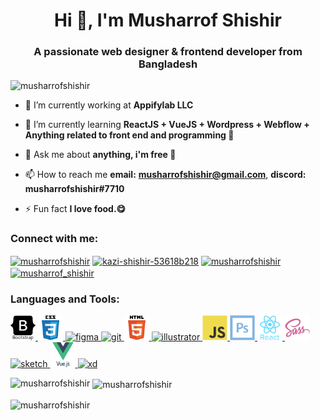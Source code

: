<h1 align="center">Hi 👋, I'm Musharrof Shishir</h1>
<h3 align="center">A passionate web designer & frontend developer from Bangladesh</h3>

<p align="left"> <img src="https://komarev.com/ghpvc/?username=musharrofshishir&label=Profile%20views&color=33bbff&style=flat" alt="musharrofshishir" /> </p>

- 🔭 I’m currently working at **Appifylab LLC**

- 🌱 I’m currently learning **ReactJS + VueJS + Wordpress + Webflow + Anything related to front end and programming 🐸**

- 💬 Ask me about **anything, i'm free 👀**

- 📫 How to reach me **email:** **musharrofshishir@gmail.com**, **discord:** **musharrofshishir#7710**

- ⚡ Fun fact **I love food.😋**

<h3 align="left">Connect with me:</h3>
<p align="left">
<a href="https://dev.to/musharrofshishir" target="blank"><img align="center" src="https://raw.githubusercontent.com/rahuldkjain/github-profile-readme-generator/master/src/images/icons/Social/devto.svg" alt="musharrofshishir" height="30" width="40" /></a>
<a href="https://linkedin.com/in/kazi-shishir-53618b218" target="blank"><img align="center" src="https://raw.githubusercontent.com/rahuldkjain/github-profile-readme-generator/master/src/images/icons/Social/linked-in-alt.svg" alt="kazi-shishir-53618b218" height="30" width="40" /></a>
<a href="https://fb.com/musharrofshishir" target="blank"><img align="center" src="https://raw.githubusercontent.com/rahuldkjain/github-profile-readme-generator/master/src/images/icons/Social/facebook.svg" alt="musharrofshishir" height="30" width="40" /></a>
<a href="https://instagram.com/musharrof_shishir" target="blank"><img align="center" src="https://raw.githubusercontent.com/rahuldkjain/github-profile-readme-generator/master/src/images/icons/Social/instagram.svg" alt="musharrof_shishir" height="30" width="40" /></a>
</p>

<h3 align="left">Languages and Tools:</h3>
<p align="left"> <a href="https://getbootstrap.com" target="_blank" rel="noreferrer"> <img src="https://raw.githubusercontent.com/devicons/devicon/master/icons/bootstrap/bootstrap-plain-wordmark.svg" alt="bootstrap" width="40" height="40"/> </a> <a href="https://www.w3schools.com/css/" target="_blank" rel="noreferrer"> <img src="https://raw.githubusercontent.com/devicons/devicon/master/icons/css3/css3-original-wordmark.svg" alt="css3" width="40" height="40"/> </a> <a href="https://www.figma.com/" target="_blank" rel="noreferrer"> <img src="https://www.vectorlogo.zone/logos/figma/figma-icon.svg" alt="figma" width="40" height="40"/> </a> <a href="https://git-scm.com/" target="_blank" rel="noreferrer"> <img src="https://www.vectorlogo.zone/logos/git-scm/git-scm-icon.svg" alt="git" width="40" height="40"/> </a> <a href="https://www.w3.org/html/" target="_blank" rel="noreferrer"> <img src="https://raw.githubusercontent.com/devicons/devicon/master/icons/html5/html5-original-wordmark.svg" alt="html5" width="40" height="40"/> </a> <a href="https://www.adobe.com/in/products/illustrator.html" target="_blank" rel="noreferrer"> <img src="https://www.vectorlogo.zone/logos/adobe_illustrator/adobe_illustrator-icon.svg" alt="illustrator" width="40" height="40"/> </a> <a href="https://developer.mozilla.org/en-US/docs/Web/JavaScript" target="_blank" rel="noreferrer"> <img src="https://raw.githubusercontent.com/devicons/devicon/master/icons/javascript/javascript-original.svg" alt="javascript" width="40" height="40"/> </a> <a href="https://www.photoshop.com/en" target="_blank" rel="noreferrer"> <img src="https://raw.githubusercontent.com/devicons/devicon/master/icons/photoshop/photoshop-line.svg" alt="photoshop" width="40" height="40"/> </a> <a href="https://reactjs.org/" target="_blank" rel="noreferrer"> <img src="https://raw.githubusercontent.com/devicons/devicon/master/icons/react/react-original-wordmark.svg" alt="react" width="40" height="40"/> </a> <a href="https://sass-lang.com" target="_blank" rel="noreferrer"> <img src="https://raw.githubusercontent.com/devicons/devicon/master/icons/sass/sass-original.svg" alt="sass" width="40" height="40"/> </a> <a href="https://www.sketch.com/" target="_blank" rel="noreferrer"> <img src="https://www.vectorlogo.zone/logos/sketchapp/sketchapp-icon.svg" alt="sketch" width="40" height="40"/> </a> <a href="https://vuejs.org/" target="_blank" rel="noreferrer"> <img src="https://raw.githubusercontent.com/devicons/devicon/master/icons/vuejs/vuejs-original-wordmark.svg" alt="vuejs" width="40" height="40"/> </a> <a href="https://www.adobe.com/products/xd.html" target="_blank" rel="noreferrer"> <img src="https://cdn.worldvectorlogo.com/logos/adobe-xd.svg" alt="xd" width="40" height="40"/> </a> </p>

<p><img align="left" src="https://github-readme-stats.vercel.app/api/top-langs?username=musharrofshishir&show_icons=true&theme=dark&hide_border=true&locale=en&layout=compact" alt="musharrofshishir" /></p>

<p>&nbsp;<img align="center" src="https://github-readme-stats.vercel.app/api?username=musharrofshishir&show_icons=true&theme=dark&hide_border=true&locale=en" alt="musharrofshishir" /></p>

<p><img align="center" src="https://github-readme-streak-stats.herokuapp.com/?user=musharrofshishir&theme=dark" alt="musharrofshishir" /></p>
